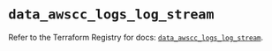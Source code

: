 # `data_awscc_logs_log_stream`

Refer to the Terraform Registry for docs: [`data_awscc_logs_log_stream`](https://registry.terraform.io/providers/hashicorp/awscc/0.70.0/docs/data-sources/logs_log_stream).
